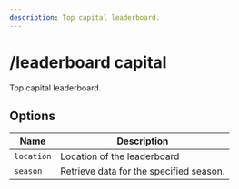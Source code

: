 ```yaml
---
description: Top capital leaderboard.
---
```


# /leaderboard capital

Top capital leaderboard.

## Options

| Name | Description |
|------|-------------|
| `location` | Location of the leaderboard |
| `season` | Retrieve data for the specified season. |

